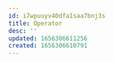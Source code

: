 ```yaml
---
id: i7wpuuyv40dfa1saa7bnj3s
title: Operator
desc: ''
updated: 1656306611256
created: 1656306610791
---
```


